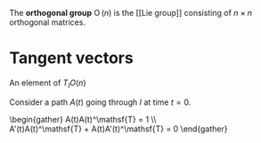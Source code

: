 The **orthogonal group** $\operatorname{O}(n)$ is the [[Lie group]] consisting of $n \times n$ orthogonal matrices.

# Tangent vectors

An element of $T_I O(n)$

Consider a path $A(t)$ going through $I$ at time $t=0$.

\begin{gather}
A(t)A(t)^\mathsf{T} = 1 \\\\\
A'(t)A(t)^\mathsf{T} + A(t)A'(t)^\mathsf{T} = 0
\end{gather}
